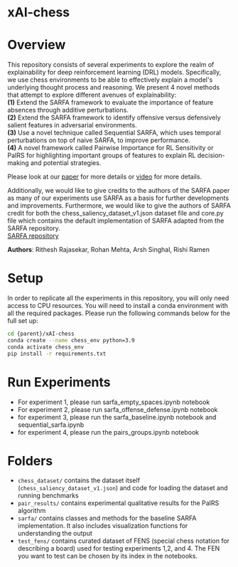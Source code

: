 # xAI-chess
# Overview
This repository consists of several experiments to explore the realm of explainability for deep reinforcement learning (DRL) models. Specifically, we use chess environments to be able to effectively explain a model's underlying thought process and reasoning. We present 4 novel methods that attempt to explore different avenues of explainability:<br>
**(1)** Extend the SARFA framework to evaluate the importance of feature absences through additive perturbations. <br>
**(2)** Extend the SARFA framework to identify offensive versus defensively salient features in adversarial environments.<br>
**(3)** Use a novel technique called Sequential SARFA, which uses temporal perturbations on top of naive SARFA, to improve performance.<br>
**(4)** A novel framework called Pairwise Importance for RL Sensitivity or PaIRS for highlighting important groups of features to explain RL decision-making and potential strategies.<br>

Please look at our [paper](https://github.com/radroof22/xAI-chess/blob/main/SARFA%2BExtending%20Explainability%20in%20Chess.pdf) for more details or [video](https://www.youtube.com/watch?v=Nf51Pvb5ju8&ab_channel=RitheshRajasekar) for more details.

Additionally, we would like to give credits to the authors of the SARFA paper as many of our experiments use SARFA as a basis for further developments and improvements. Furthermore, we would like to give the authors of SARFA credit for both the chess_saliency_dataset_v1.json dataset file and core.py file which contains the default implementation of SARFA adapted from the SARFA repository. <br>
[SARFA repository](https://github.com/nikaashpuri/sarfa-saliency/tree/master)

__Authors__: Rithesh Rajasekar, Rohan Mehta, Arsh Singhal, Rishi Ramen

# Setup

In order to replicate all the experiments in this repository, you will only need access to CPU resources.
You will need to install a conda environment with all the required packages. Please run the following commands below for the full set up:
```bash
cd {parent}/xAI-chess
conda create --name chess_env python=3.9
conda activate chess_env
pip install -r requirements.txt
```

# Run Experiments

- For experiment 1, please run sarfa_empty_spaces.ipynb notebook
- For experiment 2, please run sarfa_offense_defense.ipynb notebook
- for experiment 3, please run the sarfa_baseline.ipynb notebook and sequential_sarfa.ipynb
- for experiment 4, please run the pairs_groups.ipynb notebook

# Folders
- `chess_dataset/` contains the dataset itself (`chess_saliency_dataset_v1.json`) and code for loading the dataset and running benchmarks
- `pair_results/` contains experimental qualitative results for the PaIRS algorithm
- `sarfa/` contains classes and methods for the baseline SARFA implementation. It also includes visualization functions for understanding the output
- `test_fens/` contains curated dataset of FENS (special chess notation for describing a board) used for testing experiments 1,2, and 4. The FEN you want to test can be chosen by its index in the notebooks.
